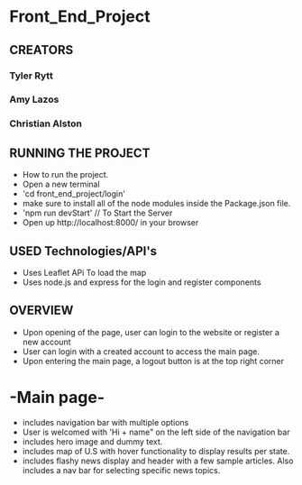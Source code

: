 # Front_End_Project

## CREATORS
### Tyler Rytt
### Amy Lazos
### Christian Alston

## RUNNING THE PROJECT
* How to run the project.
* Open a new terminal
* 'cd front_end_project/login'
* make sure to install all of the node modules inside the Package.json file.
* 'npm run devStart' // To Start the Server
* Open up http://localhost:8000/ in your browser

## USED Technologies/API's
* Uses Leaflet APi To load the map
* Uses node.js and express for the login and register components

## OVERVIEW
* Upon opening of the page, user can login to the website or register a new account
* User can login with a created account to access the main page.
* Upon entering the main page, a logout button is at the top right corner
# -Main page-
* includes navigation bar with multiple options
* User is welcomed with 'Hi + name" on the left side of the navigation bar
* includes hero image and dummy text.
* includes map of U.S with hover functionality to display results per state.
* includes flashy news display and header with a few sample articles. Also includes a nav bar for selecting specific news topics.

